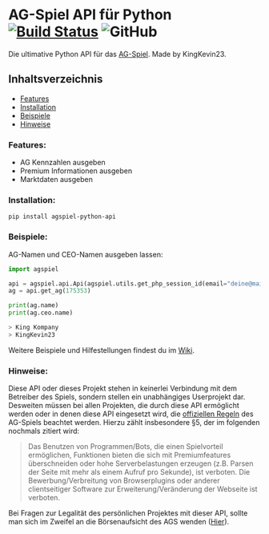 # AG-Spiel API für Python [![Build Status](https://travis-ci.com/KingKevin23/agspiel-python-api.svg?token=uz7gmp6JJKKxfKpx7Nv3&branch=master)](https://travis-ci.com/KingKevin23/agspiel-python-api) ![GitHub](https://img.shields.io/github/license/KingKevin23/agspiel-python-api)

Die ultimative Python API für das [AG-Spiel](http://www.ag-spiel.de/?bonus=83275). Made by KingKevin23.

## Inhaltsverzeichnis

* [Features](#features)
* [Installation](#installation) 
* [Beispiele](#beispiele) 
* [Hinweise](#hinweise)

### Features:

* AG Kennzahlen ausgeben
* Premium Informationen ausgeben
* Marktdaten ausgeben

### Installation:

`pip install agspiel-python-api`

### Beispiele:

AG-Namen und CEO-Namen ausgeben lassen:

```python
import agspiel

api = agspiel.api.Api(agspiel.utils.get_php_session_id(email="deine@mail.de", password="DeinPasswort"))
ag = api.get_ag(175353)

print(ag.name)
print(ag.ceo.name)

> King Kompany
> KingKevin23
```

Weitere Beispiele und Hilfestellungen findest du im [Wiki](https://github.com/KingKevin23/agspiel-python-api/wiki).

### Hinweise:

Diese API oder dieses Projekt stehen in keinerlei Verbindung mit dem Betreiber des Spiels, sondern stellen ein
unabhängiges Userprojekt dar. Desweiten müssen bei allen Projekten, die durch diese API ermöglicht werden oder in denen
diese API eingesetzt wird, die [offiziellen Regeln](https://www.ag-spiel.de/index.php?section=regeln) des AG-Spiels 
beachtet werden. Hierzu zählt insbesondere §5, der im folgenden nochmals zitiert wird:

> Das Benutzen von Programmen/Bots, die einen Spielvorteil ermöglichen, Funktionen bieten die sich mit Premiumfeatures 
> überschneiden oder hohe Serverbelastungen erzeugen (z.B. Parsen der Seite mit mehr als einem Aufruf pro Sekunde), 
> ist verboten. Die Bewerbung/Verbreitung von Browserplugins oder anderer clientseitiger Software zur 
> Erweiterung/Veränderung der Webseite ist verboten.

Bei Fragen zur Legalität des persönlichen Projektes mit dieser API, sollte man sich im Zweifel an die Börsenaufsicht des
AGS wenden ([Hier](https://www.ag-spiel.de/index.php?section=support)).
